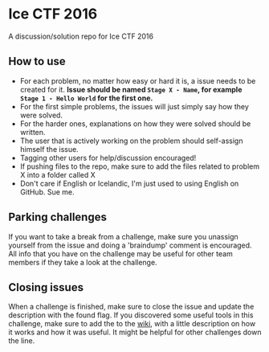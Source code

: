 # Ice CTF 2016
A discussion/solution repo for Ice CTF 2016

## How to use
* For each problem, no matter how easy or hard it is, a issue needs to be created for it. **Issue should be named `Stage X - Name`, for example `Stage 1 - Hello World` for the first one.**
* For the first simple problems, the issues will just simply say how they were solved.
* For the harder ones, explanations on how they were solved should be written.
* The user that is actively working on the problem should self-assign himself the issue.
* Tagging other users for help/discussion encouraged!
* If pushing files to the repo, make sure to add the files related to problem X into a folder called X
* Don't care if English or Icelandic, I'm just used to using English on GitHub. Sue me.

## Parking challenges
If you want to take a break from a challenge, make sure you unassign yourself from the issue and doing a 'braindump' comment is encouraged. All info that you have on the challenge may be useful for other team members if they take a look at the challenge.

## Closing issues
When a challenge is finished, make sure to close the issue and update the description with the found flag. If you discovered some useful tools in this challenge, make sure to add the to the [wiki](https://github.com/ikornaselur/project-firewater/wiki), with a little description on how it works and how it was useful. It might be helpful for other challenges down the line.
